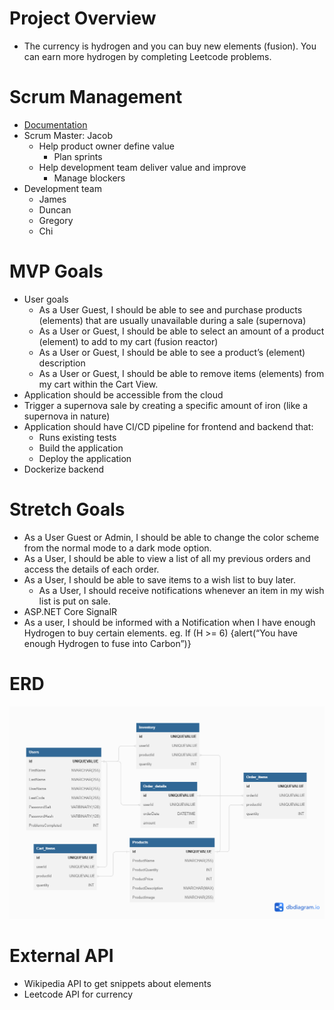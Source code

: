 # Project Overview

- The currency is hydrogen and you can buy new elements (fusion). You can earn more hydrogen by completing Leetcode problems.

# Scrum Management

- [Documentation](https://www.atlassian.com/agile/scrum/roles)
- Scrum Master: Jacob
  - Help product owner define value
    - Plan sprints
  - Help development team deliver value and improve
    - Manage blockers
- Development team
  - James
  - Duncan
  - Gregory
  - Chi

# MVP Goals

- User goals
  - As a User Guest, I should be able to see and purchase products (elements) that are usually unavailable during a sale (supernova)
  - As a User or Guest, I should be able to select an amount of a product (element) to add to my cart (fusion reactor)
  - As a User or Guest, I should be able to see a product’s (element) description
  - As a User or Guest, I should be able to remove items (elements) from my cart within the Cart View.
- Application should be accessible from the cloud
- Trigger a supernova sale by creating a specific amount of iron (like a supernova in nature)
- Application should have CI/CD pipeline for frontend and backend that:
  - Runs existing tests
  - Build the application
  - Deploy the application
- Dockerize backend

# Stretch Goals

- As a User Guest or Admin, I should be able to change the color scheme from the normal mode to a dark mode option.
- As a User, I should be able to view a list of all my previous orders and access the details of each order.
- As a User, I should be able to save items to a wish list to buy later.
  - As a User, I should receive notifications whenever an item in my wish list is put on sale.
- ASP.NET Core SignalR
- As a user, I should be informed with a Notification when I have enough Hydrogen to buy certain elements. eg. If (H >= 6) {alert(“You have enough Hydrogen to fuse into Carbon”)}

# ERD

![ERD PICTURE](Fusion-Store.png)

# External API

- Wikipedia API to get snippets about elements
- Leetcode API for currency
